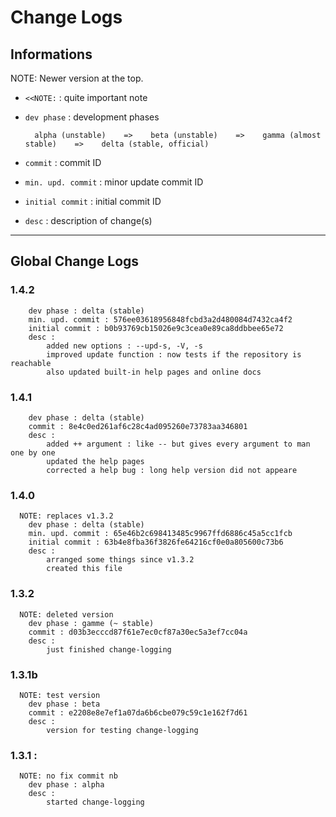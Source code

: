 # Change Logs

## Informations

NOTE: Newer version at the top.

* `<<NOTE:` : quite important note
* `dev phase` : development phases

        alpha (unstable)    =>    beta (unstable)    =>    gamma (almost stable)    =>    delta (stable, official)

* `commit` : commit ID
* `min. upd. commit` : minor update commit ID
* `initial commit` : initial commit ID
* `desc` : description of change(s)

---

## Global Change Logs

### 1.4.2

```
    dev phase : delta (stable)
    min. upd. commit : 576ee03618956848fcbd3a2d480084d7432ca4f2
    initial commit : b0b93769cb15026e9c3cea0e89ca8ddbbee65e72
    desc :
        added new options : --upd-s, -V, -s
        improved update function : now tests if the repository is reachable
        also updated built-in help pages and online docs
```

### 1.4.1

```
    dev phase : delta (stable)
    commit : 8e4c0ed261af6c28c4ad095260e73783aa346801
    desc :
        added ++ argument : like -- but gives every argument to man one by one
        updated the help pages
        corrected a help bug : long help version did not appeare
```

### 1.4.0
```
  NOTE: replaces v1.3.2
    dev phase : delta (stable)
    min. upd. commit : 65e46b2c698413485c9967ffd6886c45a5cc1fcb
    initial commit : 63b4e8fba36f3826fe64216cf0e0a805600c73b6
    desc :
        arranged some things since v1.3.2
        created this file
```

### 1.3.2
```
  NOTE: deleted version
    dev phase : gamme (~ stable)
    commit : d03b3ecccd87f61e7ec0cf87a30ec5a3ef7cc04a
    desc :
        just finished change-logging
```

### 1.3.1b
```
  NOTE: test version
    dev phase : beta
    commit : e2208e8e7ef1a07da6b6cbe079c59c1e162f7d61
    desc :
        version for testing change-logging
```
### 1.3.1 :
```
  NOTE: no fix commit nb
    dev phase : alpha
    desc :
        started change-logging
```
